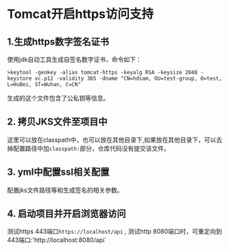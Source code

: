 # Tomcat开启https访问支持


## 1.生成https数字签名证书 
使用jdk自动工具生成自签名数字证书，命令如下：
```
>keytool -genkey -alias tomcat-https -keyalg RSA -keysize 2048 -keystore xc.p12 -validity 365 -dname "CN=hdsam, OU=test-group, O=test, L=HuBei, ST=Wuhan, C=CN"
```
生成的这个文件包含了公私钥等信息。

## 2. 拷贝JKS文件至项目中
这里可以放在classpath中，也可以放在其他目录下,如果放在其他目录下，可以去掉配置路径中加`classpath:`部分，仓库代码没有提交该文件。

## 3. yml中配置ssl相关配置
配置jks文件路径等和生成签名的相关参数。

## 4. 启动项目并开启浏览器访问 
测试https 443端口`https://localhost/api` , 测试http 8080端口时，可重定向到443端口:'http://localhost:8080/api`



